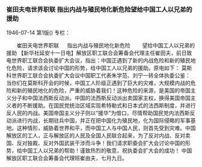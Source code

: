 ### 崔田夫电世界职联  指出内战与殖民地化新危险望给中国工人以兄弟的援助

1946-07-14
第1版()
专栏：

　　崔田夫电世界职联
　  指出内战与殖民地化新危险
　　望给中国工人以兄弟的援助
    【新华社延安十一日电】解放区职工联合会筹备会代理主任崔田夫，前日致电世界职工联合会执委扩大会议，指出：中国正遇到了新的内战危险和新的殖民地化危险，请求该会讨论中国的形势，给中国工人以兄弟的援助。原电如下：
    莫斯科世界职工联合会执委扩大会议中国职工代表朱学范、刘宁一转全体执委公鉴：
    当你们在莫斯科开会的时候，中国工人阶级正遇到了巨大的灾难，大规模内战的危险和新的殖民地化的危险，严重的威胁着我们！这种危险的来源，是美国的帝国主义分子和中国法西斯反动派。中国的法西斯反动派出卖国家主权，换得美国帝国主义者的不断援助。在国民党统治区域实现希特勒式和日本式的法西斯制度，并进行反人民的内战。美国帝国主义分子则以“援华”为借口，尽情帮助国民党内法西斯反动派进行内战，长期驻兵中国，并正在把中国化为殖民地，化为国际侵略的军事基地。这种情形，威胁着世界和平，而中国工人与中国人民，则首先受到灾难。中国解放区的工人，正与解放区的人民及全国人民联合起来，为了反对内战、反对卖国、反对独裁、反对外国武装干涉而斗争！我们请求职委会扩大会讨论中国的形势，给中国工人以兄弟的帮助！谨致热烈的敬意，祝执委会扩大会的成功！
    中国解放区职工联合会筹备会代理班崔由夫，七月九日。
